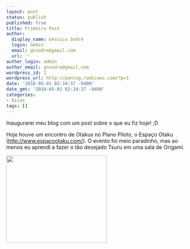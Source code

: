 ```yaml
---
layout: post
status: publish
published: true
title: Primeiro Post
author:
  display_name: Géssica Sodré
  login: admin
  email: gnsodre@gmail.com
  url: ''
author_login: admin
author_email: gnsodre@gmail.com
wordpress_id: 1
wordpress_url: http://pontog.radicaos.com/?p=1
date: '2010-05-01 02:34:37 -0400'
date_gmt: '2010-05-01 02:34:37 -0400'
categories:
- Dicas
tags: []
---
```

<p>Inaugurarei meu blog com um post sobre o que eu fiz hoje! ;D</p>
<p>Hoje houve um encontro de Otakus no Plano Piloto, o Espaço Otaku (<a href="http://www.espacootaku.com/">http://www.espacootaku.com/</a>). O evento foi meio paradinho, mas ao menos eu aprendi a fazer o tão desejado Tsuru em uma sala de Origami.</p>
<p><a href="http://pontog.radicaos.com/wp-content/uploads/2010/05/DSC04472.jpg"><img class="aligncenter size-full wp-image-4" title="Tsuru" src="http://pontog.radicaos.com/wp-content/uploads/2010/05/DSC04472.jpg" alt="" width="270" height="235" /></a></p>
